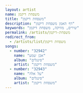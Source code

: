```yaml
---
layout: artist
name: משפחת דיקמן
title: "משפחת דיקמן"
description: "דף האמן משפחת דיקמן"
keywords: "שירים, מוזיקה, משפחת דיקמן"
permalink: /artists/משפחת-דיקמן
redirect_from:
  - /artists/list/משפחת דיקמן
songs:
  - number: "32942"
    name: "אכן שמע"
    album: "סינגלים"
    artist: "משפחת דיקמן"
  - number: "32943"
    name: "על אלה"
    album: "סינגלים"
    artist: "משפחת דיקמן"
---
```

